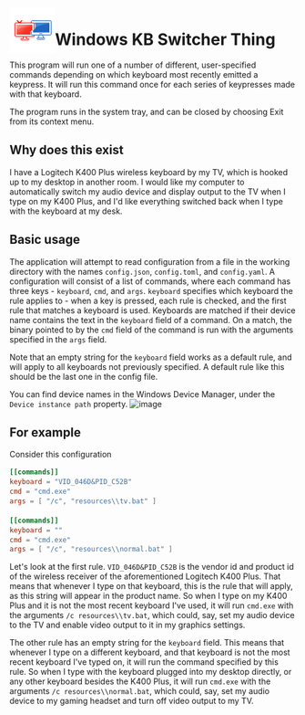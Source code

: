 <img align="left" width="80" height="80" src="https://raw.githubusercontent.com/JohnathonNow/windows-kb-switcher-thing/refs/heads/main/resources/icon.png"/>

# Windows KB Switcher Thing

This program will run one of a number of different, user-specified commands depending on which keyboard
most recently emitted a keypress.
It will run this command once for each series of keypresses made with that keyboard.

The program runs in the system tray, and can be closed by choosing Exit from its context menu.

## Why does this exist

I have a Logitech K400 Plus wireless keyboard by my TV, which is hooked up to my desktop in another room. 
I would like my computer to automatically switch my audio device and display output to the TV when I type on my K400 Plus, 
and I'd like everything switched back when I type with the keyboard at my desk.

## Basic usage

The application will attempt to read configuration from a file in the working directory with the names 
`config.json`, `config.toml`, and `config.yaml`. A configuration will consist of a list of commands, where each 
command has three keys - `keyboard`, `cmd`, and `args`. `keyboard` specifies which keyboard the rule applies to -
when a key is pressed, each rule is checked, and the first rule that matches a keyboard is used. Keyboards
are matched if their device name contains the text in the `keyboard` field of a command. On a match,
the binary pointed to by the `cmd` field of the command is run with the arguments specified in the
`args` field.

Note that an empty string for the `keyboard` field works as a default rule, and will apply
to all keyboards not previously specified. A default rule like this should be the last one
in the config file.

You can find device names in the Windows Device Manager, under the `Device instance path` property. 
![image](https://github.com/user-attachments/assets/4adf2a00-4cd0-49fb-a03c-2c31de380d47)

## For example
Consider this configuration

```toml
[[commands]]
keyboard = "VID_046D&PID_C52B"
cmd = "cmd.exe"
args = [ "/c", "resources\\tv.bat" ]

[[commands]]
keyboard = ""
cmd = "cmd.exe"
args = [ "/c", "resources\\normal.bat" ]
```

Let's look at the first rule.
`VID_046D&PID_C52B` is the vendor id and product id of the wireless receiver of the aforementioned Logitech K400 Plus. That means
that whenever I type on that keyboard, this is the rule that will apply, as this string will appear in the product name. So when I type on
my K400 Plus and it is not the most recent keyboard I've used, it will run `cmd.exe` with the arguments `/c resources\\tv.bat`, which could,
say, set my audio device to the TV and enable video output to it in my graphics settings.

The other rule has an empty string for the `keyboard` field. This means that whenever I type on a different keyboard, and that keyboard
is not the most recent keyboard I've typed on, it will run the command specified by this rule. So when I type with the keyboard plugged
into my desktop directly, or any other keyboard besides the K400 Plus, it will run `cmd.exe` with the arguments `/c resources\\normal.bat`, which
could, say, set my audio device to my gaming headset and turn off video output to my TV.
